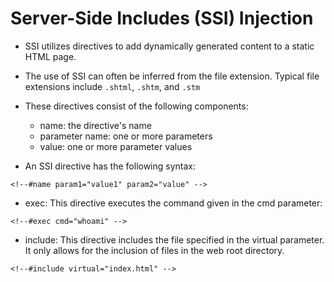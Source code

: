 # Server-Side Includes (SSI) Injection
- SSI utilizes directives to add dynamically generated content to a static HTML page. 
- The use of SSI can often be inferred from the file extension. Typical file extensions include `.shtml`, `.shtm`, and `.stm`
- These directives consist of the following components:

    - name: the directive's name
    - parameter name: one or more parameters
    - value: one or more parameter values
- An SSI directive has the following syntax:

```ssi
<!--#name param1="value1" param2="value" -->
```

- exec: This directive executes the command given in the cmd parameter:

```ssi
<!--#exec cmd="whoami" -->
```
- include: This directive includes the file specified in the virtual parameter. It only allows for the inclusion of files in the web root directory.
```ssi
<!--#include virtual="index.html" -->
```

